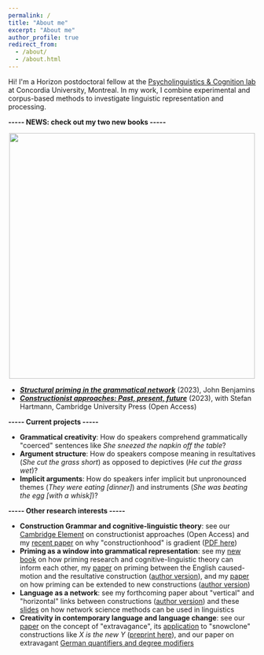 ```yaml
---
permalink: /
title: "About me"
excerpt: "About me"
author_profile: true
redirect_from: 
  - /about/
  - /about.html
---
```


Hi! I'm a Horizon postdoctoral fellow at the <a href="https://psycholinguistics.weebly.com/">Psycholinguistics & Cognition lab</a> at Concordia University, Montreal. 
In my work, I combine experimental and corpus-based methods to investigate linguistic representation and processing.

<b>----- NEWS: check out my two new books -----</b>

<p align="center">
<img src="https://tungerer.github.io/images/Book_covers_2023.jpg" width="500" />
</p>

<ul>
  <li><b><i><a href="https://doi.org/10.1075/cal.35">Structural priming in the grammatical network</a></i></b> (2023), John Benjamins</li>
  <li><b><i><a href="https://doi.org/10.1017/9781009308717">Constructionist approaches: Past, present, future</a></i></b> (2023), with Stefan Hartmann, Cambridge University Press (Open Access)</li>
</ul>

<b>----- Current projects -----</b>
<ul>
  <li><b>Grammatical creativity</b>: How do speakers comprehend grammatically "coerced" sentences like <i>She sneezed the napkin off the table</i>?</li>
  <li><b>Argument structure</b>: How do speakers compose meaning in resultatives (<i>She cut the grass short</i>) as opposed to depictives (<i>He cut the grass wet</i>)?</li>
  <li><b>Implicit arguments</b>: How do speakers infer implicit but unpronounced themes (<i>They were eating [dinner]</i>) and instruments (<i>She was beating the egg [with a whisk]</i>)?</li>
</ul>

<b>----- Other research interests -----</b>
<ul>
  <li><b>Construction Grammar and cognitive-linguistic theory</b>: see our <a href="https://doi.org/10.1017/9781009308717">Cambridge Element</a> on constructionist approaches (Open Access) and my <a href="https://doi.org/10.24338/cons-543">recent paper</a> on why "constructionhood" is gradient (<a href="https://tungerer.github.io/files/Ungerer-2023-Gradient-constructionhood.pdf">PDF here</a>)</li>
  <li><b>Priming as a window into grammatical representation</b>: see my <a href="https://doi.org/10.1075/cal.35">new book</a> on how priming research and cognitive-linguistic theory can inform each other, my <a href="https://doi.org/10.1515/cog-2020-0016">paper</a> on priming between the English caused-motion and the resultative construction (<a href="https://tungerer.github.io/files/Ungerer-2021-Using-structural-priming-to-test-links.pdf">author version</a>), and my <a href="https://doi.org/10.1515/gcla-2022-0008">paper</a> on how priming can be extended to new constructions (<a href="https://tungerer.github.io/files/Ungerer-2022-Extending-structural-priming.pdf">author version</a>)</li>
  <li><b>Language as a network</b>: see my forthcoming paper about "vertical" and "horizontal" links between constructions (<a href="https://tungerer.github.io/files/Ungerer-forthc-Vertical-and-horizontal-links.pdf">author version</a>) and these <a href="https://tungerer.github.io/files/Ungerer-2021-Network-science-methods.pdf">slides</a> on how network science methods can be used in linguistics</li>
  <li><b>Creativity in contemporary language and language change</b>: see our <a href="https://doi.org/10.1075/bjl.00058.ung">paper</a> on the concept of "extravagance", its <a href="https://doi.org/10.1017/S0022226723000117">application</a> to "snowclone" constructions like <i>X is the new Y</i> (<a href="https://doi.org/10.31234/osf.io/y6a8g">preprint here</a>), and our paper on extravagant <a href="https://doi.org/10.1515/9783110753059-003">German quantifiers and degree modifiers</a></li>
</ul>
